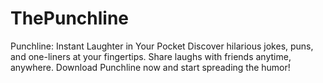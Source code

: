 # ThePunchline
Punchline: Instant Laughter in Your Pocket  Discover hilarious jokes, puns, and one-liners at your fingertips. Share laughs with friends anytime, anywhere. Download Punchline now and start spreading the humor!
